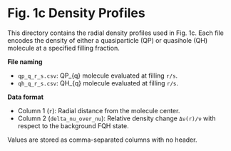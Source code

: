 # Fig. 1c Density Profiles

This directory contains the radial density profiles used in Fig. 1c. Each file encodes the density of either a quasiparticle (QP) or quasihole (QH) molecule at a specified filling fraction.

**File naming**
- `qp_q_r_s.csv`: QP\_{q} molecule evaluated at filling `r/s`.
- `qh_q_r_s.csv`: QH\_{q} molecule evaluated at filling `r/s`.

**Data format**
- Column 1 (`r`): Radial distance from the molecule center.
- Column 2 (`delta_nu_over_nu`): Relative density change `Δν(r)/ν` with respect to the background FQH state.

Values are stored as comma-separated columns with no header.
